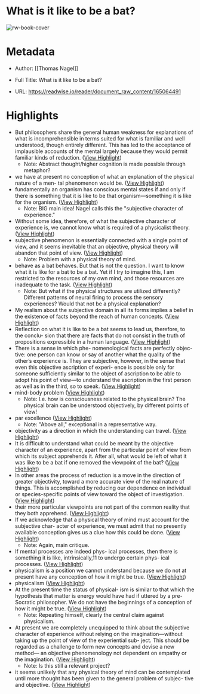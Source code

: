 # What is it like to be a bat?

![rw-book-cover](https://readwise-assets.s3.amazonaws.com/static/images/article4.6bc1851654a0.png)

# Metadata
- Author: [[Thomas Nagel]]
- Full Title: What is it like to be a bat?

- URL: https://readwise.io/reader/document_raw_content/165064491

# Highlights
- But philosophers share the general human weakness for explanations of what is incomprehensible in terms suited for what is familiar and well understood, though entirely different. This has led to the acceptance of implausible accounts of the mental largely because they would permit familiar kinds of reduction. ([View Highlight](https://read.readwise.io/read/01hysx3t84h6zabe96m1jadyz7))
    - Note: Abstract thought/higher cognition is made possible through metaphor?
- we have at present no conception of what an explanation of the physical nature of a men- tal phenomenon would be. ([View Highlight](https://read.readwise.io/read/01hysx5p1mv7tdeqh25nwkza4q))
- fundamentally an organism has conscious mental states if and only if there is something that it is like to be that organism—something it is like for the organism. ([View Highlight](https://read.readwise.io/read/01hysx70y92y2w9xyqee0ajfgt))
    - Note: BIG main idea! Nagel calls this the "subjective character of experience."
- Without some idea, therefore, of what the subjective character of experience is, we cannot know what is required of a physicalist theory. ([View Highlight](https://read.readwise.io/read/01hysxag9eedsxkt2qer1wg0xp))
- subjective phenomenon is essentially connected with a single point of view, and it seems inevitable that an objective, physical theory will abandon that point of view. ([View Highlight](https://read.readwise.io/read/01hysxfge4b08hv9sjr1nyyw9c))
    - Note: Problem with a physical theory of mind.
- behave as a bat behaves. But that is not the question. I want to know what it is like for a bat to be a bat. Yet if I try to imagine this, I am restricted to the resources of my own mind, and those resources are inadequate to the task. ([View Highlight](https://read.readwise.io/read/01hysxmtjp0nbry8qx3059xafe))
    - Note: But what if the physical structures are utilized differently? Different patterns of neural firing to process the sensory experiences? Would that not be a physical explanation?
- My realism about the subjective domain in all its forms implies a belief in the existence of facts beyond the reach of human concepts. ([View Highlight](https://read.readwise.io/read/01hysxsyd230npefcvsf2nka4p))
- Reflection on what it is like to be a bat seems to lead us, therefore, to the conclu- sion that there are facts that do not consist in the truth of propositions expressible in a human language. ([View Highlight](https://read.readwise.io/read/01hysxzjb26pe5qrfyj7r870j1))
- There is a sense in which phe- nomenological facts are perfectly objec- tive: one person can know or say of another what the quality of the other’s experience is. They are subjective, however, in the sense that even this objective ascription of experi- ence is possible only for someone sufficiently similar to the object of ascription to be able to adopt his point of view—to understand the ascription in the first person as well as in the third, so to speak. ([View Highlight](https://read.readwise.io/read/01hysy1jzyqryqcmmfbhj897wt))
- mind-body problem ([View Highlight](https://read.readwise.io/read/01hysykv5p61k1nts1z09exdfk))
    - Note: I.e. how is consciousness related to the physical brain? The physical brain can be understood objectively, by different points of view!
- par excellence ([View Highlight](https://read.readwise.io/read/01hysy6ga5p1bm4xsps1k4d54w))
    - Note: "Above all," exceptional in a representative way.
- objectivity as a direction in which the understanding can travel. ([View Highlight](https://read.readwise.io/read/01hysyz850c7dmhpe2m0s7cj7q))
- It is difficult to understand what could be meant by the objective character of an experience, apart from the particular point of view from which its subject apprehends it. After all, what would be left of what it was like to be a bat if one removed the viewpoint of the bat? ([View Highlight](https://read.readwise.io/read/01hysz0dgfwxbw2fjrja9p6vpp))
- In other areas the process of reduction is a move in the direction of greater objectivity, toward a more accurate view of the real nature of things. This is accomplished by reducing our dependence on individual or species-specific points of view toward the object of investigation. ([View Highlight](https://read.readwise.io/read/01hysz36pm9q5w74xh7b2nkvwz))
- their more particular viewpoints are not part of the common reality that they both apprehend. ([View Highlight](https://read.readwise.io/read/01hytd1b9drhk4hxv1561cdj85))
- If we acknowledge that a physical theory of mind must account for the subjective char- acter of experience, we must admit that no presently available conception gives us a clue how this could be done. ([View Highlight](https://read.readwise.io/read/01hytd61m0r5zzwrjabm8cmjrg))
    - Note: Again, main critique.
- If mental processes are indeed phys- ical processes, then there is something it is like, intrinsically,11 to undergo certain phys- ical processes. ([View Highlight](https://read.readwise.io/read/01hytd74w0bbgab9rjyfhhwdn8))
- physicalism is a position we cannot understand because we do not at present have any conception of how it might be true. ([View Highlight](https://read.readwise.io/read/01hytd7sckbyctebb008gyf0ag))
- physicalism ([View Highlight](https://read.readwise.io/read/01hytd8ph44dsjabzn98vg5q83))
- At the present time the status of physical- ism is similar to that which the hypothesis that matter is energy would have had if uttered by a pre-Socratic philosopher. We do not have the beginnings of a conception of how it might be true. ([View Highlight](https://read.readwise.io/read/01hytdb56bgsq1p43sxat2jhhd))
    - Note: Repeating himself, clearly the central claim against physicalism.
- At present we are completely unequipped to think about the subjective character of experience without relying on the imagination—without taking up the point of view of the experiential sub- ject. This should be regarded as a challenge to form new concepts and devise a new method— an objective phenomenology not dependent on empathy or the imagination. ([View Highlight](https://read.readwise.io/read/01hytpqtd73bmqpaz8jjy48fn9))
    - Note: Is this still a relevant project?
- it seems unlikely that any physical theory of mind can be contemplated until more thought has been given to the general problem of subjec- tive and objective. ([View Highlight](https://read.readwise.io/read/01hytppzc1e131mvar2g2zk6f6))
